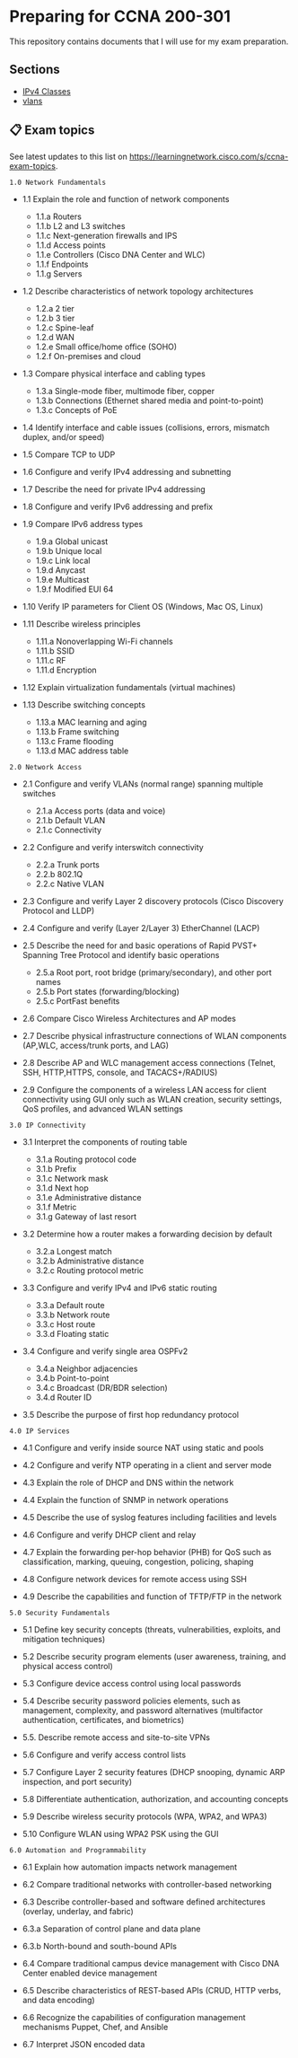 # Preparing for CCNA 200-301

This repository contains documents that I will use for my exam preparation.

## Sections

- [IPv4 Classes](./sections/ipv4_classes.md)
- [vlans](./sections/vlans.md)

## 📋 Exam topics
See latest updates to this list on https://learningnetwork.cisco.com/s/ccna-exam-topics.

`1.0 Network Fundamentals`

- 1.1 Explain the role and function of network components
    - 1.1.a Routers
    - 1.1.b L2 and L3 switches
    - 1.1.c Next-generation firewalls and IPS
    - 1.1.d Access points
    - 1.1.e Controllers (Cisco DNA Center and WLC)
    - 1.1.f Endpoints
    - 1.1.g Servers

- 1.2 Describe characteristics of network topology architectures
    - 1.2.a 2 tier
    - 1.2.b 3 tier
    - 1.2.c Spine-leaf
    - 1.2.d WAN
    - 1.2.e Small office/home office (SOHO)
    - 1.2.f On-premises and cloud

- 1.3 Compare physical interface and cabling types
    - 1.3.a Single-mode fiber, multimode fiber, copper
    - 1.3.b Connections (Ethernet shared media and point-to-point)
    - 1.3.c Concepts of PoE

- 1.4 Identify interface and cable issues (collisions, errors, mismatch duplex, and/or speed)

- 1.5 Compare TCP to UDP

- 1.6 Configure and verify IPv4 addressing and subnetting

- 1.7 Describe the need for private IPv4 addressing

- 1.8 Configure and verify IPv6 addressing and prefix

- 1.9 Compare IPv6 address types
    - 1.9.a Global unicast
    - 1.9.b Unique local
    - 1.9.c Link local
    - 1.9.d Anycast
    - 1.9.e Multicast
    - 1.9.f Modified EUI 64

- 1.10 Verify IP parameters for Client OS (Windows, Mac OS, Linux)

- 1.11 Describe wireless principles
    - 1.11.a Nonoverlapping Wi-Fi channels
    - 1.11.b SSID
    - 1.11.c RF
    - 1.11.d Encryption

- 1.12 Explain virtualization fundamentals (virtual machines)

- 1.13 Describe switching concepts
    - 1.13.a MAC learning and aging
    - 1.13.b Frame switching
    - 1.13.c Frame flooding
    - 1.13.d MAC address table 

`2.0 Network Access`

- 2.1 Configure and verify VLANs (normal range) spanning multiple switches
    - 2.1.a Access ports (data and voice)
    - 2.1.b Default VLAN
    - 2.1.c Connectivity

- 2.2 Configure and verify interswitch connectivity
    - 2.2.a Trunk ports
    - 2.2.b 802.1Q
    - 2.2.c Native VLAN

- 2.3 Configure and verify Layer 2 discovery protocols (Cisco Discovery Protocol and LLDP)

- 2.4 Configure and verify (Layer 2/Layer 3) EtherChannel (LACP)

- 2.5 Describe the need for and basic operations of Rapid PVST+ Spanning Tree Protocol and identify basic operations
    - 2.5.a Root port, root bridge (primary/secondary), and other port names
    - 2.5.b Port states (forwarding/blocking)
    - 2.5.c PortFast benefits

- 2.6 Compare Cisco Wireless Architectures and AP modes

- 2.7 Describe physical infrastructure connections of WLAN components (AP,WLC, access/trunk ports, and LAG)

- 2.8 Describe AP and WLC management access connections (Telnet, SSH, HTTP,HTTPS, console, and TACACS+/RADIUS)

- 2.9 Configure the components of a wireless LAN access for client  connectivity using GUI only such as WLAN creation, security settings, QoS profiles, and advanced WLAN settings

`3.0 IP Connectivity`

- 3.1 Interpret the components of routing table
    - 3.1.a Routing protocol code
    - 3.1.b Prefix
    - 3.1.c Network mask
    - 3.1.d Next hop
    - 3.1.e Administrative distance
    - 3.1.f Metric
    - 3.1.g Gateway of last resort

- 3.2 Determine how a router makes a forwarding decision by default
    - 3.2.a Longest match
    - 3.2.b Administrative distance
    - 3.2.c Routing protocol metric

- 3.3 Configure and verify IPv4 and IPv6 static routing
    - 3.3.a Default route
    - 3.3.b Network route
    - 3.3.c Host route
    - 3.3.d Floating static

- 3.4 Configure and verify single area OSPFv2
    - 3.4.a Neighbor adjacencies
    - 3.4.b Point-to-point
    - 3.4.c Broadcast (DR/BDR selection)
    - 3.4.d Router ID

- 3.5 Describe the purpose of first hop redundancy protocol

`4.0 IP Services`

- 4.1 Configure and verify inside source NAT using static and pools

- 4.2 Configure and verify NTP operating in a client and server mode

- 4.3 Explain the role of DHCP and DNS within the network

- 4.4 Explain the function of SNMP in network operations

- 4.5 Describe the use of syslog features including facilities and levels

- 4.6 Configure and verify DHCP client and relay

- 4.7 Explain the forwarding per-hop behavior (PHB) for QoS such as classification, marking, queuing, congestion, policing, shaping

- 4.8 Configure network devices for remote access using SSH

- 4.9 Describe the capabilities and function of TFTP/FTP in the network

`5.0 Security Fundamentals`

- 5.1 Define key security concepts (threats, vulnerabilities, exploits, and mitigation techniques)

- 5.2 Describe security program elements (user awareness, training, and physical access control)

- 5.3 Configure device access control using local passwords

- 5.4 Describe security password policies elements, such as management, complexity, and password alternatives (multifactor authentication, certificates, and biometrics)

- 5.5. Describe remote access and site-to-site VPNs

- 5.6 Configure and verify access control lists

- 5.7 Configure Layer 2 security features (DHCP snooping, dynamic ARP inspection, and port security)

- 5.8 Differentiate authentication, authorization, and accounting concepts

- 5.9 Describe wireless security protocols (WPA, WPA2, and WPA3)

- 5.10 Configure WLAN using WPA2 PSK using the GUI

`6.0 Automation and Programmability`

- 6.1 Explain how automation impacts network management

- 6.2 Compare traditional networks with controller-based networking

- 6.3 Describe controller-based and software defined architectures (overlay, underlay, and fabric)

- 6.3.a Separation of control plane and data plane
- 6.3.b North-bound and south-bound APIs

- 6.4 Compare traditional campus device management with Cisco DNA Center enabled device management

- 6.5 Describe characteristics of REST-based APIs (CRUD, HTTP verbs, and data encoding)

- 6.6 Recognize the capabilities of configuration management mechanisms Puppet, Chef, and Ansible

- 6.7 Interpret JSON encoded data